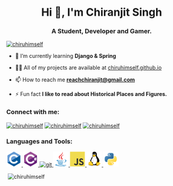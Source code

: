 <h1 align="center">Hi 👋, I'm Chiranjit Singh</h1>
<h3 align="center">A Student, Developer and Gamer.</h3>

<p align="left"> <a href="https://twitter.com/chiruhimself" target="blank"><img src="https://img.shields.io/twitter/follow/chiruhimself?logo=twitter&style=for-the-badge" alt="chiruhimself" /></a> </p>

- 🌱 I’m currently learning **Django & Spring**

- 👨‍💻 All of my projects are available at [chiruhimself.github.io](chiruhimself.github.io)

- 📫 How to reach me **reachchiranjit@gmail.com**

- ⚡ Fun fact **I like to read about Historical Places and Figures.**

<h3 align="left">Connect with me:</h3>
<p align="left">
<a href="https://twitter.com/chiruhimself" target="blank"><img align="center" src="https://raw.githubusercontent.com/rahuldkjain/github-profile-readme-generator/neutral-icons/src/images/icons/Social/twitter.svg" alt="chiruhimself" height="30" width="40" /></a>
<a href="https://linkedin.com/in/chiruhimself" target="blank"><img align="center" src="https://raw.githubusercontent.com/rahuldkjain/github-profile-readme-generator/neutral-icons/src/images/icons/Social/linked-in-alt.svg" alt="chiruhimself" height="30" width="40" /></a>
<a href="https://instagram.com/chiruhimself" target="blank"><img align="center" src="https://raw.githubusercontent.com/rahuldkjain/github-profile-readme-generator/neutral-icons/src/images/icons/Social/instagram.svg" alt="chiruhimself" height="30" width="40" /></a>
</p>

<h3 align="left">Languages and Tools:</h3>
<p align="left"> <a href="https://www.cprogramming.com/" target="_blank"> <img src="https://raw.githubusercontent.com/devicons/devicon/master/icons/c/c-original.svg" alt="c" width="40" height="40"/> </a> <a href="https://www.w3schools.com/cs/" target="_blank"> <img src="https://raw.githubusercontent.com/devicons/devicon/master/icons/csharp/csharp-original.svg" alt="csharp" width="40" height="40"/> </a> <a href="https://git-scm.com/" target="_blank"> <img src="https://www.vectorlogo.zone/logos/git-scm/git-scm-icon.svg" alt="git" width="40" height="40"/> </a> <a href="https://www.java.com" target="_blank"> <img src="https://raw.githubusercontent.com/devicons/devicon/master/icons/java/java-original.svg" alt="java" width="40" height="40"/> </a> <a href="https://developer.mozilla.org/en-US/docs/Web/JavaScript" target="_blank"> <img src="https://raw.githubusercontent.com/devicons/devicon/master/icons/javascript/javascript-original.svg" alt="javascript" width="40" height="40"/> </a> <a href="https://www.linux.org/" target="_blank"> <img src="https://raw.githubusercontent.com/devicons/devicon/master/icons/linux/linux-original.svg" alt="linux" width="40" height="40"/> </a> <a href="https://www.python.org" target="_blank"> <img src="https://raw.githubusercontent.com/devicons/devicon/master/icons/python/python-original.svg" alt="python" width="40" height="40"/> </a> </p>

<p>&nbsp;<img align="center" src="https://github-readme-stats.vercel.app/api?username=chiruhimself&show_icons=true&locale=en" alt="chiruhimself" /></p>
